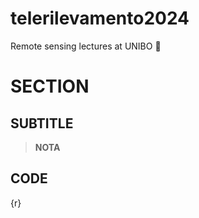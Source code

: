 # telerilevamento2024

Remote sensing lectures at UNIBO 📡

# SECTION 

## SUBTITLE 

> **NOTA**

## CODE
{r}
